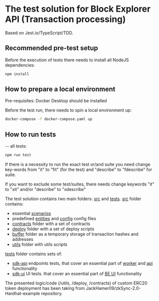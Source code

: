 # The test solution for Block Explorer API (Transaction processing)

Based on Jest.io/TypeScript/TDD.

## Recommended pre-test setup

Before the execution of tests there needs to install all NodeJS dependencies:

```bash
npm install
```

## How to prepare a local environment

Pre-requisites: Docker Desktop should be installed

Before the test run, there needs to spin a local environment up:
```bash
docker-compose -f docker-compose.yaml up
```

## How to run tests
--
all tests:

```bash
npm run test 
```

If there is a necessity to run the exact test or/and suite you need change 
key-words from "it" to "fit" (for the test) and "describe" to "fdescribe" for suite.

If you want to exclude some test/suites, there needs change keywords "it" to "xit" and/or
"describe" to "xdescribe"

The test solution contains two main folders: [src](./src) and [tests](./tests).
[src](./src) folder contains: 
- essential [scenarios](./src/playbook/scenarios/)
- predefined [entities](./src/entities.ts) and [config](./src/config.ts) config files
- [contracts](./src/playbook/contracts/) folder with a set of contracts
- [deploy](./src/playbook/deploy/) folder with a set of deploy scripts
- [buffer](./src/playbook/buffer/) folder as a temporary storage of transaction hashes and addresses 
- [utils](./src/playbook/utils/) folder with utils scripts

[tests](./tests) folder contains sets of:
- [sdk-api](./tests/sdk-api/) endpoints tests, that cover an essential part of [worker](../packages/worker/) and [api](../packages/api/) functionality
- [sdk-ui](./tests/sdk-ui/) UI tests. that cover an essential part of [BE UI](../packages/app/) functionality


The presented logic/code (/utils, /deploy, /contracts) of custom ERC20 token deployment has been taking from
JackHamer09/zkSync-2.0-Hardhat-example repository.  